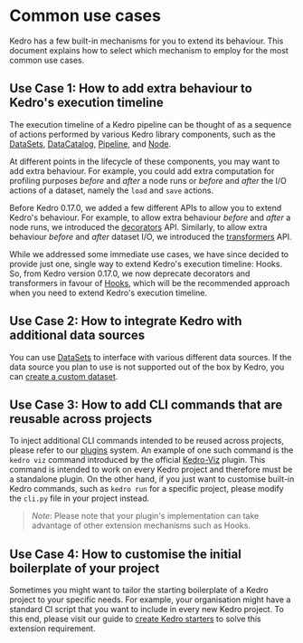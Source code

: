 # Common use cases

Kedro has a few built-in mechanisms for you to extend its behaviour. This document explains how to select which mechanism to employ for the most common use cases.

## Use Case 1: How to add extra behaviour to Kedro's execution timeline

The execution timeline of a Kedro pipeline can be thought of as a sequence of actions performed by various Kedro library components, such as the [DataSets](/kedro.extras.datasets), [DataCatalog](/kedro.io.DataCatalog), [Pipeline](/kedro.pipeline.Pipeline), and [Node](/kedro.pipeline.node.Node).

At different points in the lifecycle of these components, you may want to add extra behaviour. For example, you could add extra computation for profiling purposes _before_ and _after_ a node runs or _before_ and _after_ the I/O actions of a dataset, namely the `load` and `save` actions.

Before Kedro 0.17.0, we added a few different APIs to allow you to extend Kedro's behaviour. For example, to allow extra behaviour _before_ and _after_ a node runs, we introduced the [decorators](07_decorators.md) API. Similarly, to allow extra behaviour _before_ and _after_ dataset I/O, we introduced the [transformers](06_transformers.md) API.

While we addressed some immediate use cases, we have since decided to provide just one, single way to extend Kedro's execution timeline: Hooks. So, from Kedro version 0.17.0, we now deprecate decorators and transformers in favour of [Hooks](./02_hooks.md), which will be the recommended approach when you need to extend Kedro's execution timeline.

## Use Case 2: How to integrate Kedro with additional data sources

You can use [DataSets](/kedro.extras.datasets) to interface with various different data sources. If the data source you plan to use is not supported out of the box by Kedro, you can [create a custom dataset](03_custom_datasets.md).

## Use Case 3: How to add CLI commands that are reusable across projects

To inject additional CLI commands intended to be reused across projects, please refer to our [plugins](./04_plugins.md) system. An example of one such command is the `kedro viz` command introduced by the official [Kedro-Viz](https://github.com/quantumblacklabs/kedro-viz) plugin. This command is intended to work on every Kedro project and therefore must be a standalone plugin. On the other hand, if you just want to customise built-in Kedro commands, such as `kedro run` for a specific project, please modify the `cli.py` file in your project instead.

> _Note_: Please note that your plugin's implementation can take advantage of other extension mechanisms such as Hooks.

## Use Case 4: How to customise the initial boilerplate of your project

Sometimes you might want to tailor the starting boilerplate of a Kedro project to your specific needs. For example, your organisation might have a standard CI script that you want to include in every new Kedro project. To this end, please visit our guide to [create Kedro starters](./05_create_kedro_starters.md) to solve this extension requirement.
